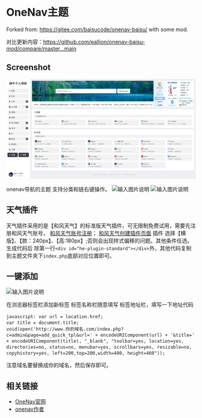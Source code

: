# OneNav主题

Forked from: https://gitee.com/baisucode/onenav-baisu/ with some mod.

对比更新内容：<https://github.com/eallion/onenav-baisu-mod/compare/master...main>

## Screenshot

![](images/screenshot.png)

onenav导航的主题
支持分类和链右键操作。
![输入图片说明](https://images.gitee.com/uploads/images/2022/0226/233837_3fa5c693_1718725.png "屏幕截图.png")
![输入图片说明](https://images.gitee.com/uploads/images/2022/0226/233859_ed83bce1_1718725.png "屏幕截图.png")

## 天气插件

天气插件采用的是【和风天气】的标准版天气插件，可无限制免费试用，需要先注册和风天气账号，
[和风天气账号注册](https://id.qweather.com/#/register)；
[和风天气创建插件页面](https://widget.qweather.com/create-standard)
插件 选择【横版】、【款：240px】、【高:180px】;否则会出现样式偏移的问题。其他条件任选。
生成代码后  除第一行`<div id="he-plugin-standard"></div>`外，其他代码复制到主题文件夹下`index.php`底部对应位置即可。

## 一键添加

![输入图片说明](https://images.gitee.com/uploads/images/2021/0410/112213_3a134ad6_1718725.gif "a.gif")

在浏览器标签栏添加新标签
标签名称栏随意填写
标签地址栏，填写一下地址代码

```
javascript: var url = location.href;
var title = document.title;
void(open('http://www.你的域名.com/index.php?c=admin&page=add_quick_tpl&url=' + encodeURIComponent(url) + '&title=' + encodeURIComponent(title), "_blank", "toolbar=yes, location=yes, directories=no, status=no, menubar=yes, scrollbars=yes, resizable=no, copyhistory=yes, left=200,top=200,width=400, height=460"));
```

注意域名要替换成你的域名，然后保存即可。

## 相关链接

* [OneNav官网](https://nav.rss.ink/)
* [onenav作者](https://www.xiaoz.me/)
